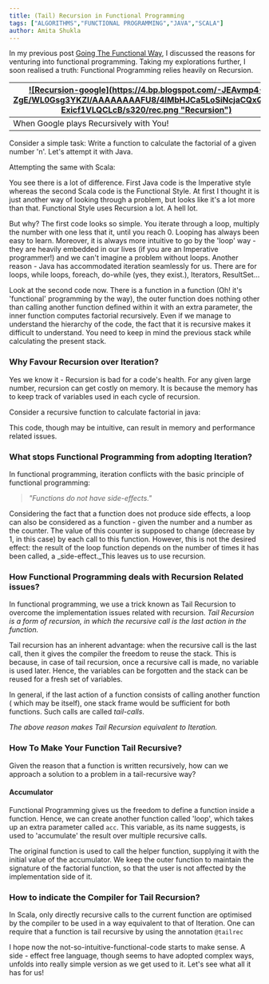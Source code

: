 ```yaml
---
title: (Tail) Recursion in Functional Programming
tags: ["ALGORITHMS","FUNCTIONAL PROGRAMMING","JAVA","SCALA"]
author: Amita Shukla
---
```



In my previous post [Going The Functional Way](http://blog.amitashukla.in/2017/02/why-functional-programming.html), I discussed the reasons for venturing into functional programming. Taking my explorations further, I soon realised a truth: Functional Programming relies heavily on Recursion. 
 


| [![Recursion-google](https://4.bp.blogspot.com/-JEAvmp4-ZgE/WL0Gsg3YKZI/AAAAAAAAFU8/4IMbHJCa5LoSiNcjaCQxQwx-Exicf1VLQCLcB/s320/rec.png \"Recursion\")](https://4.bp.blogspot.com/-JEAvmp4-ZgE/WL0Gsg3YKZI/AAAAAAAAFU8/4IMbHJCa5LoSiNcjaCQxQwx-Exicf1VLQCLcB/s1600/rec.png) |
| ------------------------------------------------------------------------------------------------------------------------------------------------------------------------------------------------------------------------------------------------------------------------ |
| When Google plays Recursively with You! |

 
 
Consider a simple task: Write a function to calculate the factorial of a given number 'n'. 
Let's attempt it with Java. 
 
 
Attempting the same with Scala: 
 
 
You see there is a lot of difference. First Java code is the Imperative style whereas the second Scala code is the Functional Style. At first I thought it is just another way of looking through a problem, but looks like it's a lot more than that. Functional Style uses Recursion a lot. A hell lot. 
 
But why? 
The first code looks so simple. You iterate through a loop, multiply the number with one less that it, until you reach 0. Looping has always been easy to learn. Moreover, it is always more intuitive to go by the 'loop' way - they are heavily embedded in our lives (if you are an Imperative programmer!) and we can't imagine a problem without loops. 
Another reason - Java has accommodated iteration seamlessly for us. There are for loops, while loops, foreach, do-while (yes, they exist.), Iterators, ResultSet... 
 
Look at the second code now. There is a function in a function (Oh! it's 'functional' programming by the way), the outer function does nothing other than calling another function defined within it with an extra parameter, the inner function computes factorial recursively. Even if we manage to understand the hierarchy of the code, the fact that it is recursive makes it difficult to understand. You need to keep in mind the previous stack while calculating the present stack. 
 


### Why Favour Recursion over Iteration?

Yes we know it - Recursion is bad for a code's health. For any given large number, recursion can get costly on memory. It is because the memory has to keep track of variables used in each cycle of recursion.

Consider a recursive function to calculate factorial in java:

This code, though may be intuitive, can result in memory and performance related issues. 
 


### What stops Functional Programming from adopting Iteration?

In functional programming, iteration conflicts with the basic principle of functional programming: 


> _\"Functions do not have side-effects.\"_

Considering the fact that a function does not produce side effects, a loop can also be considered as a function - given the number and a number as the counter. The value of this counter is supposed to change (decrease by 1, in this case) by each call to this function. However, this is not the desired effect: the result of the loop function depends on the number of times it has been called, a _side-effect._This leaves us to use recursion. 
 


### How Functional Programming deals with Recursion Related issues?

In functional programming, we use a trick known as Tail Recursion to overcome the implementation issues related with recursion. 
_Tail Recursion is a form of recursion, in which the recursive call is the last action in the function._ 
 
Tail recursion has an inherent advantage: when the recursive call is the last call, then it gives the compiler the freedom to reuse the stack. This is because, in case of tail recursion, once a recursive call is made, no variable is used later. Hence, the variables can be forgotten and the stack can be reused for a fresh set of variables. 
 
In general, if the last action of a function consists of calling another function ( which may be itself), one stack frame would be sufficient for both functions. Such calls are called _tail-calls_. 
 
_The above reason makes Tail Recursion equivalent to Iteration._ 
 


### How To Make Your Function Tail Recursive?

Given the reason that a function is written recursively, how can we approach a solution to a problem in a tail-recursive way?

#### Accumulator

Functional Programming gives us the freedom to define a function inside a function. Hence, we can create another function called 'loop', which takes up an extra parameter called `acc`. This variable, as its name suggests, is used to 'accumulate' the result over multiple recursive calls. 
 


The original function is used to call the helper function, supplying it with the initial value of the accumulator. We keep the outer function to maintain the signature of the factorial function, so that the user is not affected by the implementation side of it. 
 


### How to indicate the Compiler for Tail Recursion?

In Scala, only directly recursive calls to the current function are optimised by the compiler to be used in a way equivalent to that of Iteration. One can require that a function is tail recursive by using the annotation `@tailrec`

 
I hope now the not-so-intuitive-functional-code starts to make sense. 
A side - effect free language, though seems to have adopted complex ways, unfolds into really simple version as we get used to it. Let's see what all it has for us!

